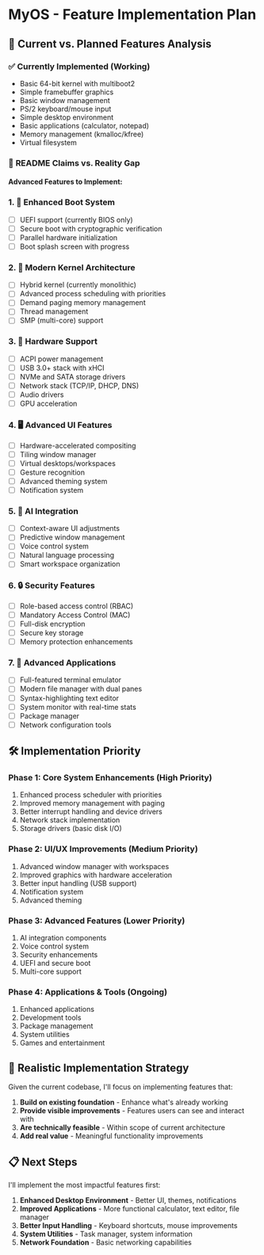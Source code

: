 # MyOS - Feature Implementation Plan

## 🎯 Current vs. Planned Features Analysis

### ✅ **Currently Implemented (Working)**
- Basic 64-bit kernel with multiboot2
- Simple framebuffer graphics
- Basic window management
- PS/2 keyboard/mouse input
- Simple desktop environment
- Basic applications (calculator, notepad)
- Memory management (kmalloc/kfree)
- Virtual filesystem

### 🚧 **README Claims vs. Reality Gap**

#### **Advanced Features to Implement:**

### 1. 🚀 **Enhanced Boot System**
- [ ] UEFI support (currently BIOS only)
- [ ] Secure boot with cryptographic verification
- [ ] Parallel hardware initialization
- [ ] Boot splash screen with progress

### 2. 🧠 **Modern Kernel Architecture**
- [ ] Hybrid kernel (currently monolithic)
- [ ] Advanced process scheduling with priorities
- [ ] Demand paging memory management
- [ ] Thread management
- [ ] SMP (multi-core) support

### 3. 🔌 **Hardware Support**
- [ ] ACPI power management
- [ ] USB 3.0+ stack with xHCI
- [ ] NVMe and SATA storage drivers
- [ ] Network stack (TCP/IP, DHCP, DNS)
- [ ] Audio drivers
- [ ] GPU acceleration

### 4. 🖥️ **Advanced UI Features**
- [ ] Hardware-accelerated compositing
- [ ] Tiling window manager
- [ ] Virtual desktops/workspaces
- [ ] Gesture recognition
- [ ] Advanced theming system
- [ ] Notification system

### 5. 🤖 **AI Integration**
- [ ] Context-aware UI adjustments
- [ ] Predictive window management
- [ ] Voice control system
- [ ] Natural language processing
- [ ] Smart workspace organization

### 6. 🔒 **Security Features**
- [ ] Role-based access control (RBAC)
- [ ] Mandatory Access Control (MAC)
- [ ] Full-disk encryption
- [ ] Secure key storage
- [ ] Memory protection enhancements

### 7. 📱 **Advanced Applications**
- [ ] Full-featured terminal emulator
- [ ] Modern file manager with dual panes
- [ ] Syntax-highlighting text editor
- [ ] System monitor with real-time stats
- [ ] Package manager
- [ ] Network configuration tools

## 🛠️ **Implementation Priority**

### **Phase 1: Core System Enhancements (High Priority)**
1. Enhanced process scheduler with priorities
2. Improved memory management with paging
3. Better interrupt handling and device drivers
4. Network stack implementation
5. Storage drivers (basic disk I/O)

### **Phase 2: UI/UX Improvements (Medium Priority)**
1. Advanced window manager with workspaces
2. Improved graphics with hardware acceleration
3. Better input handling (USB support)
4. Notification system
5. Advanced theming

### **Phase 3: Advanced Features (Lower Priority)**
1. AI integration components
2. Voice control system
3. Security enhancements
4. UEFI and secure boot
5. Multi-core support

### **Phase 4: Applications & Tools (Ongoing)**
1. Enhanced applications
2. Development tools
3. Package management
4. System utilities
5. Games and entertainment

## 🎯 **Realistic Implementation Strategy**

Given the current codebase, I'll focus on implementing features that:
1. **Build on existing foundation** - Enhance what's already working
2. **Provide visible improvements** - Features users can see and interact with
3. **Are technically feasible** - Within scope of current architecture
4. **Add real value** - Meaningful functionality improvements

## 📋 **Next Steps**

I'll implement the most impactful features first:
1. **Enhanced Desktop Environment** - Better UI, themes, notifications
2. **Improved Applications** - More functional calculator, text editor, file manager
3. **Better Input Handling** - Keyboard shortcuts, mouse improvements
4. **System Utilities** - Task manager, system information
5. **Network Foundation** - Basic networking capabilities